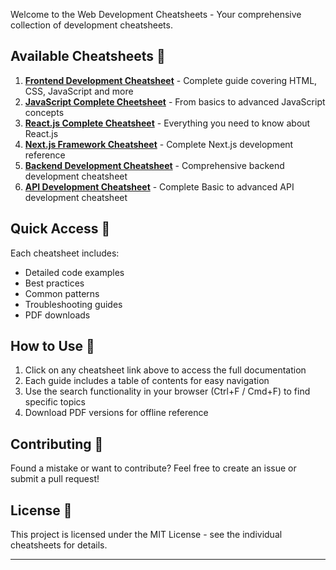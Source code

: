 
Welcome to the Web Development Cheatsheets - Your comprehensive collection of development cheatsheets.

## Available Cheatsheets 📑

1. [**Frontend Development Cheatsheet**](frontend-development.md) - Complete guide covering HTML, CSS, JavaScript and more
2. [**JavaScript Complete Cheetsheet**](javascript.md) - From basics to advanced JavaScript concepts
3. [**React.js Complete Cheatsheet**](reactjs.md) - Everything you need to know about React.js
4. [**Next.js Framework Cheatsheet**](nextjs.md) - Complete Next.js development reference
5. [**Backend Development Cheatsheet**](backend-development.md) - Comprehensive backend development cheatsheet
6. [**API Development Cheatsheet**](api-development.md) - Complete Basic to advanced API development cheatsheet

## Quick Access 🚀

Each cheatsheet includes:
- Detailed code examples
- Best practices
- Common patterns
- Troubleshooting guides
- PDF downloads

## How to Use 📖

1. Click on any cheatsheet link above to access the full documentation
2. Each guide includes a table of contents for easy navigation
3. Use the search functionality in your browser (Ctrl+F / Cmd+F) to find specific topics
4. Download PDF versions for offline reference

## Contributing 🤝

Found a mistake or want to contribute? Feel free to create an issue or submit a pull request!

## License 📄

This project is licensed under the MIT License - see the individual cheatsheets for details.

---
